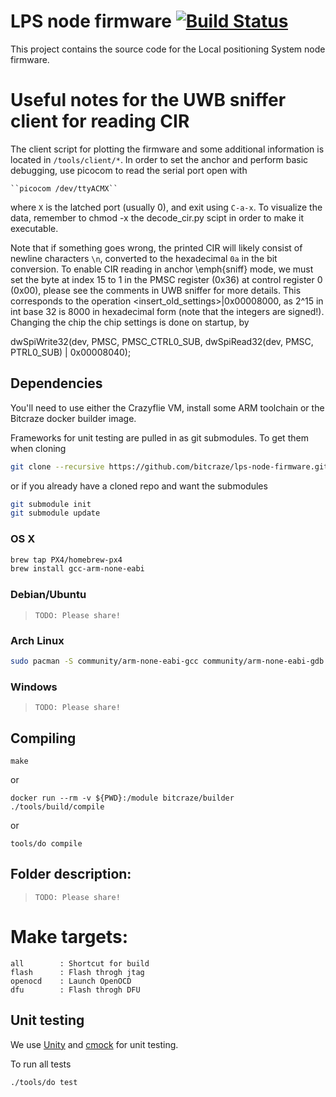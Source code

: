 # LPS node firmware  [![Build Status](https://api.travis-ci.org/bitcraze/lps-node-firmware.svg)](https://travis-ci.org/bitcraze/lps-node-firmware)

This project contains the source code for the Local positioning System node firmware. 

# Useful notes for the UWB sniffer client for reading CIR
The client script for plotting the firmware and some additional information is
located in ``/tools/client/*``. In order to set the anchor and perform basic debugging, use picocom to read the
serial port open with

    ``picocom /dev/ttyACMX``
    
where ``X`` is the latched port (usually 0), and exit using ``C-a-x``. To visualize the data, remember
to chmod -x the decode_cir.py scipt in
order to make it executable.

Note that if something goes wrong, the printed CIR will likely consist of
newline characters ``\n``, converted to the hexadecimal ``0a`` in the bit
conversion. To enable CIR reading in anchor \emph{sniff} mode, we must set the
byte at index 15 to 1 in the PMSC register (0x36) at control register 0 (0x00),
please see the comments in UWB sniffer for more details. This corresponds to
the operation <insert_old_settings>|0x00008000, as 2^15 in int base 32 is 8000
in hexadecimal form (note that the integers are signed!). Changing the chip the
chip settings is done on startup, by

dwSpiWrite32(dev, PMSC, PMSC_CTRL0_SUB, dwSpiRead32(dev, PMSC, PTRL0_SUB) | 0x00008040);

## Dependencies

You'll need to use either the Crazyflie VM, install some ARM toolchain or the Bitcraze docker builder image.

Frameworks for unit testing are pulled in as git submodules. To get them when cloning

```bash
git clone --recursive https://github.com/bitcraze/lps-node-firmware.git
```
        
or if you already have a cloned repo and want the submodules
 
```bash
git submodule init        
git submodule update        
```

### OS X
```bash
brew tap PX4/homebrew-px4
brew install gcc-arm-none-eabi
```

### Debian/Ubuntu

> `TODO: Please share!`

### Arch Linux

```bash
sudo pacman -S community/arm-none-eabi-gcc community/arm-none-eabi-gdb community/arm-none-eabi-newlib
```

### Windows

> `TODO: Please share!`

## Compiling

`make`

or 

`docker run --rm -v ${PWD}:/module bitcraze/builder ./tools/build/compile`

or 

`tools/do compile`

## Folder description:

> `TODO: Please share!`

# Make targets:
```
all        : Shortcut for build
flash      : Flash throgh jtag
openocd    : Launch OpenOCD
dfu        : Flash throgh DFU 
```

## Unit testing

We use [Unity](https://github.com/ThrowTheSwitch/unity) and [cmock](https://github.com/ThrowTheSwitch/CMock) for unit testing.

To run all tests 

`./tools/do test`

